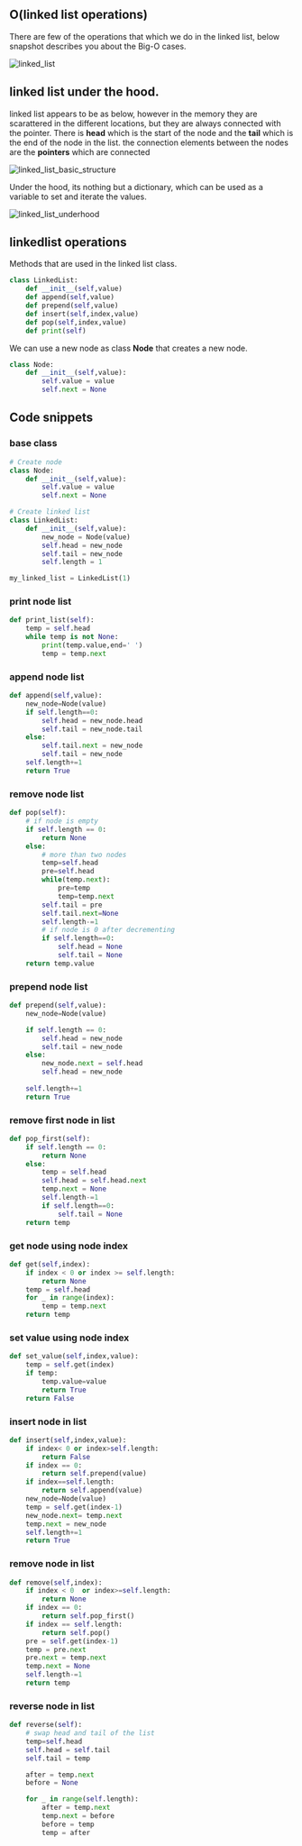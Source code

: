 ## O(linked list operations)

There are few of the operations that which we do in the linked list, below snapshot describes you about the Big-O cases. 

![linked_list](./../../../images/linked_list.png)

## linked list under the hood. 

linked list appears to be as below, however in the memory they are scarattered in the different locations, but they are always connected with the pointer. There is **head** which is the start of the node and the **tail** which is the end of the node in the list. the connection elements between the nodes are the **pointers** which are connected

![linked_list_basic_structure](./../../../images/linked_list_basic_structure.png)

Under the hood, its nothing but a dictionary, which can be used as a variable to set and iterate the values.  

![linked_list_underhood](./../../../images/linked_list_underhood.png)

## linkedlist operations 

Methods that are used in the linked list class. 

```python
class LinkedList:
    def __init__(self,value)
    def append(self,value)
    def prepend(self,value)
    def insert(self,index,value)
    def pop(self,index,value)
    def print(self)
```

We can use a new node as class **Node** that creates a new node. 

```python
class Node:
    def __init__(self,value):
        self.value = value 
        self.next = None
```

## Code snippets

### base class

```python
# Create node
class Node:
    def __init__(self,value):
        self.value = value
        self.next = None

# Create linked list
class LinkedList:
    def __init__(self,value):
        new_node = Node(value)
        self.head = new_node
        self.tail = new_node
        self.length = 1

my_linked_list = LinkedList(1)
```

### print node list

```python
def print_list(self):
    temp = self.head 
    while temp is not None:
        print(temp.value,end=' ')
        temp = temp.next
```

### append node list

```python 
def append(self,value):
    new_node=Node(value)
    if self.length==0:
        self.head = new_node.head
        self.tail = new_node.tail 
    else:
        self.tail.next = new_node
        self.tail = new_node
    self.length+=1
    return True
```

### remove node list

```python
def pop(self):
    # if node is empty
    if self.length == 0:
        return None
    else:
        # more than two nodes 
        temp=self.head 
        pre=self.head
        while(temp.next):
            pre=temp
            temp=temp.next
        self.tail = pre
        self.tail.next=None
        self.length-=1
        # if node is 0 after decrementing
        if self.length==0:
            self.head = None 
            self.tail = None
    return temp.value
```

### prepend node list

```python
def prepend(self,value):
    new_node=Node(value)

    if self.length == 0:
        self.head = new_node
        self.tail = new_node
    else:
        new_node.next = self.head
        self.head = new_node
        
    self.length+=1
    return True
```

### remove first node in list

```python
def pop_first(self):
    if self.length == 0:
        return None 
    else:
        temp = self.head 
        self.head = self.head.next 
        temp.next = None 
        self.length-=1
        if self.length==0:
            self.tail = None
    return temp
```

### get node using node index

```python
def get(self,index):
    if index < 0 or index >= self.length:
        return None 
    temp = self.head 
    for _ in range(index):
        temp = temp.next 
    return temp
```

### set value using node index

```python
def set_value(self,index,value):
    temp = self.get(index)
    if temp:
        temp.value=value
        return True 
    return False
```

### insert node in list

```python
def insert(self,index,value):
    if index< 0 or index>self.length:
        return False 
    if index == 0:
        return self.prepend(value)
    if index==self.length:
        return self.append(value)
    new_node=Node(value)
    temp = self.get(index-1)
    new_node.next= temp.next 
    temp.next = new_node
    self.length+=1
    return True
```

### remove node in list

```python
def remove(self,index):
    if index < 0  or index>=self.length:
        return None 
    if index == 0:
        return self.pop_first()
    if index == self.length:
        return self.pop()
    pre = self.get(index-1)
    temp = pre.next 
    pre.next = temp.next 
    temp.next = None
    self.length-=1
    return temp   
```

### reverse node in list

```python
def reverse(self):
    # swap head and tail of the list
    temp=self.head
    self.head = self.tail
    self.tail = temp 

    after = temp.next 
    before = None 

    for _ in range(self.length):
        after = temp.next 
        temp.next = before 
        before = temp
        temp = after
```